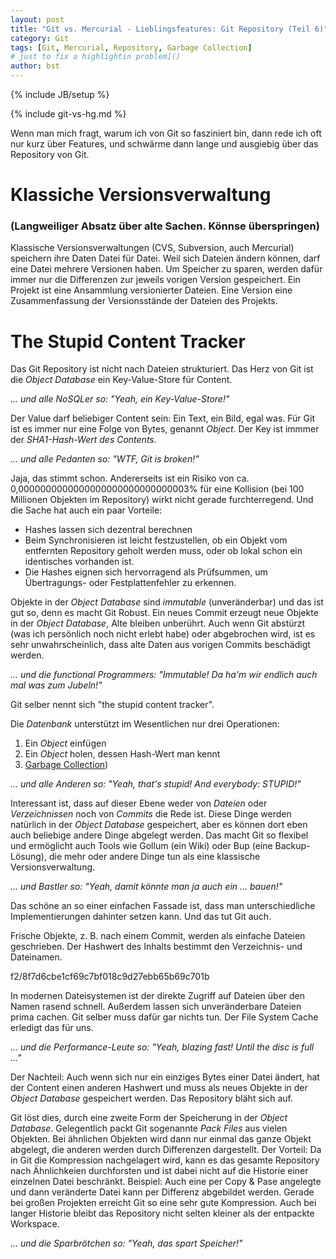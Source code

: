 ```yaml
---
layout: post
title: "Git vs. Mercurial - Lieblingsfeatures: Git Repository (Teil 6)"
category: Git
tags: [Git, Mercurial, Repository, Garbage Collection]
# just to fix a highlightin problem]()
author: bst
---
```

{% include JB/setup %}

{% include git-vs-hg.md %}

Wenn man mich fragt, warum ich von Git so fasziniert bin, 
dann rede ich oft nur kurz über Features, und schwärme dann
lange und ausgiebig über das Repository von Git.

Klassiche Versionsverwaltung 
============================

### (Langweiliger Absatz über alte Sachen. Könnse überspringen)

Klassische Versionsverwaltungen (CVS, Subversion, auch Mercurial)
speichern ihre Daten Datei für Datei. Weil sich Dateien ändern 
können, darf eine Datei mehrere Versionen haben. 
Um Speicher zu sparen, werden dafür immer nur die Differenzen zur jeweils vorigen Version gespeichert. 
Ein Projekt ist eine Ansammlung versionierter Dateien.
Eine Version eine Zusammenfassung der Versionsstände der
Dateien des Projekts. 

The Stupid Content Tracker
==========================

Das Git Repository ist nicht nach Dateien strukturiert.
Das Herz von Git ist die *Object Database* 
ein Key-Value-Store für Content.

*... und alle NoSQLer so: "Yeah, ein Key-Value-Store!"*

Der Value darf beliebiger Content sein:
Ein Text, ein Bild, egal was.
Für Git ist es immer nur eine Folge von Bytes,
genannt *Object*. Der Key ist immmer der 
*SHA1-Hash-Wert des Contents*.

*... und alle Pedanten so: "WTF, Git is broken!"*

Jaja, das stimmt schon. Andererseits ist ein Risiko von ca.
0,0000000000000000000000000000003% für eine Kollision
(bei 100 Millionen Objekten im Repository) wirkt nicht
gerade furchterregend. Und die Sache hat auch ein
paar Vorteile:

 * Hashes lassen sich dezentral berechnen
 * Beim Synchronisieren ist leicht festzustellen, 
   ob ein Objekt vom entfernten Repository geholt werden muss, 
   oder ob lokal schon ein identisches vorhanden ist.
 * Die Hashes eignen sich hervorragend als Prüfsummen,
   um Übertragungs- oder Festplattenfehler zu erkennen.

Objekte in der *Object Database* sind *immutable*
(unveränderbar) und das ist gut so, denn es macht Git 
Robust. Ein neues Commit erzeugt neue Objekte in der 
*Object Database*, Alte bleiben unberührt.
Auch wenn Git abstürzt (was ich persönlich noch nicht 
erlebt habe) oder abgebrochen wird, ist es sehr unwahrscheinlich, 
dass alte Daten aus vorigen Commits beschädigt werden.

*... und die functional Programmers: "Immutable! Da ha'm wir endlich auch mal was zum Jubeln!"*

Git selber nennt sich "the stupid content tracker".

Die *Datenbank* unterstützt im Wesentlichen nur
drei Operationen:

 1. Ein *Object* einfügen
 2. Ein *Object* holen, dessen Hash-Wert man kennt
 3. [Garbage Collection](/Git/2012/05/28/wer-hat-angst-vor-dem-garbage-collector/))

*... und alle Anderen so: "Yeah, that's stupid! And everybody: STUPID!"*

Interessant ist, dass auf dieser Ebene weder von *Dateien* oder *Verzeichnissen* noch von *Commits* die Rede ist. Diese Dinge werden natürlich in der *Object Database* gespeichert, aber es können dort eben auch beliebige andere Dinge abgelegt werden. Das macht Git so flexibel und ermöglicht auch Tools wie Gollum (ein Wiki) oder Bup (eine Backup-Lösung), die mehr oder andere Dinge tun als eine klassische Versionsverwaltung.

*... und Bastler so: "Yeah, damit könnte man ja auch ein ... bauen!"*

Das schöne an so einer einfachen Fassade ist, dass man unterschiedliche Implementierungen dahinter setzen kann. Und das tut Git auch. 

Frische Objekte, z. B. nach einem Commit, werden als einfache Dateien geschrieben. Der Hashwert des Inhalts bestimmt den Verzeichnis- und Dateinamen.

  f2/8f7d6cbe1cf69c7bf018c9d27ebb65b69c701b

In modernen Dateisystemen ist der direkte Zugriff auf Dateien über den Namen rasend schnell. Außerdem lassen sich unveränderbare Dateien prima cachen. Git selber muss dafür gar nichts tun. Der File System Cache erledigt das für uns.

*... und die Performance-Leute so: "Yeah, blazing fast! Until the disc is full ..."*

Der Nachteil: Auch wenn sich nur ein einziges Bytes einer Datei ändert, hat der Content einen anderen Hashwert und muss als neues Objekte in der *Object Database* gespeichert werden. Das Repository bläht sich auf. 

Git löst dies, durch eine zweite Form der Speicherung in der *Object Database*. Gelegentlich packt Git sogenannte *Pack Files* aus vielen Objekten. Bei ähnlichen Objekten wird dann nur einmal das ganze Objekt abgelegt, die anderen werden durch Differenzen dargestellt.
Der Vorteil: Da in Git die Kompression nachgelagert wird, kann es das gesamte Repository nach Ähnlichkeien durchforsten und ist dabei nicht auf die Historie einer einzelnen Datei beschränkt. Beispiel: Auch eine per Copy & Pase angelegte und dann veränderte Datei kann per Differenz abgebildet werden. Gerade bei großen Projekten erreicht Git so eine sehr gute Kompression. Auch bei langer Historie bleibt das Repository nicht selten kleiner als der entpackte Workspace.

*... und die Sparbrötchen so: "Yeah, das spart Speicher!"*
